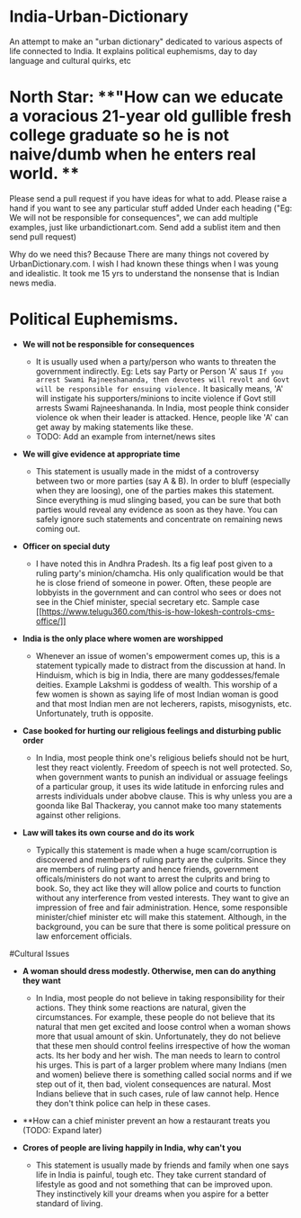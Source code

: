 # India-Urban-Dictionary
An attempt to make an "urban dictionary" dedicated to various aspects of life connected to India.
It explains political euphemisms, day to day language and cultural quirks, etc

# North Star: **"How can we educate a voracious 21-year old gullible fresh college graduate so he is not naive/dumb when he enters real world. **

Please send a pull request if you have ideas for what to add. 
Please raise a hand if you want to see any particular stuff added
Under each heading ("Eg: We will not be responsible for consequences", we can add multiple examples, just like urbandictionart.com. Send add a sublist item and then send pull request)


Why do we need this?
Because There are many things not covered by UrbanDictionary.com. I wish I had known these things when I was young and idealistic. It took me 15 yrs to understand the nonsense that is Indian news media.

# Political Euphemisms.

* **We will not be responsible for consequences**
  * It is usually used when a party/person who wants to threaten the government indirectly. Eg: Lets say Party or Person 'A' saus `If you arrest Swami Rajneeshananda, then devotees will revolt and Govt will be responsible for ensuing violence.` It basically means, 'A' will instigate his supporters/minions to incite violence if Govt still arrests Swami Rajneeshananda. In India, most people think consider violence ok when their leader is attacked. Hence, people like 'A' can get away by making statements like these.
   * TODO: Add an example from internet/news sites

* **We will give evidence at appropriate time**
  * This statement is usually made in the midst of a controversy between two or more parties (say A & B). In order to bluff (especially when they are loosing), one of the parties makes this statement. Since everything is mud slinging based, you can be sure that both parties would reveal any evidence as soon as they have. You can safely ignore such statements and concentrate on remaining news coming out.
  
* **Officer on special duty**
  * I have noted this in Andhra Pradesh. Its a fig leaf post given to a ruling party's minion/chamcha. His only qualification would be that he is close friend of someone in power. Often, these people are lobbyists in the government and can control who sees or does not see in the Chief minister, special secretary etc. Sample case
  [[https://www.telugu360.com/this-is-how-lokesh-controls-cms-office/]]
  
* **India is the only place where women are worshipped**
  * Whenever an issue of women's empowerment comes up, this is a statement typically made to distract from the discussion at hand. In Hinduism, which is big in India, there are many goddesses/female deities. Example Lakshmi is goddess of wealth. This worship of a few women is shown as saying life of most Indian woman is good and that most Indian men are not lecherers, rapists, misogynists, etc. Unfortunately, truth is opposite.
  
* **Case booked for hurting our religious feelings and disturbing public order**
  * In India, most people think one's religious beliefs should not be hurt, lest they react violently. Freedom of speech is not well protected. So, when government wants to punish an individual or assuage feelings of a particular group, it uses its wide latitude in enforcing rules and arrests individuals under abobve clause. This is why unless you are a goonda like Bal Thackeray, you cannot make too many statements against other religions.
  
* **Law will takes its own course and do its work**
  * Typically this statement is made when a huge scam/corruption is discovered and members of ruling party are the culprits. Since they are members of ruling party and hence friends, government officals/ministers do not want to arrest the culprits and bring to book. So, they act like they will allow police and courts to function without any interference from vested interests.  They want to give an impression of free and fair administration. Hence, some responsible minister/chief minister etc will make this statement. Although, in the background, you can be sure that there is some political pressure on law enforcement officials.
  
  
#Cultural Issues  
  
* **A woman should dress modestly. Otherwise, men can do anything they want**
  * In India, most people do not believe in taking responsibility for their actions. They think some reactions are natural, given the circumstances. For example, these people do not believe that its natural that men get excited and loose control when a woman shows more that usual amount of skin. Unfortunately, they do not believe that these men should control feelins irrespective of how the woman acts. Its her body and her wish. The man needs to learn to control his urges. This is part of a larger problem where many Indians (men and women) believe there is something called social norms and if we step out of it, then bad, violent consequences are natural. Most Indians believe that in such cases, rule of law cannot help. Hence they don't think police can help in these cases.
  
* **How can a chief minister prevent an how a restaurant treats you (TODO: Expand later)


* **Crores of people are living happily in India, why can't you**
  * This statement is usually made by friends and family when one says life in India is painful, tough etc. They take current standard of lifestyle as good and not something that can be improved upon. They instinctively kill your dreams when you aspire for a better standard of living. 



  
  
  
  
  
  
  
  
    
